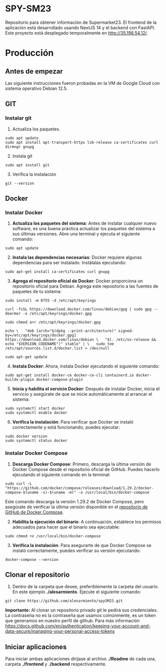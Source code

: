 # SPY-SM23
Repositorio para obtener información de Supermarket23. El frontend de la aplicación está desarrollado usando NextJS 14 y el backend con FastAPI. Este proyecto está desplegado temporalmente en http://35.198.54.12/.

# Producción

## Antes de empezar

Las siguiente instrucciones fueron probadas en la VM de Google Cloud con sistema operativo Debian 12.5.

## GIT

### Instalar git

1. Actualiza los paquetes.
```
sudo apt update
sudo apt install apt-transport-https lsb-release ca-certificates curl dirmngr gnupg
```

2. Instala git
```
sudo apt install git
```

3. Verifica la instalación
```
git --version
```


## Docker
### Instalar Docker

1. **Actualiza los paquetes del sistema**: Antes de instalar cualquier nuevo software, es una buena práctica actualizar los paquetes del sistema a sus últimas versiones. Abre una terminal y ejecuta el siguiente comando:

```
sudo apt update
```

2. **Instala las dependencias necesarias**: Docker requiere algunas dependencias para ser instalado. Instálalas ejecutando:

```
sudo apt-get install ca-certificates curl gnupg
```

3. **Agrega el repositorio oficial de Docker**: Docker proporciona un repositorio oficial para Debian. Agrega este repositorio a las fuentes de paquetes de tu sistema:

```
sudo install -m 0755 -d /etc/apt/keyrings 

curl -fsSL https://download.docker.com/linux/debian/gpg | sudo gpg --dearmor -o /etc/apt/keyrings/docker.gpg

sudo chmod a+r /etc/apt/keyrings/docker.gpg

echo \   "deb [arch="$(dpkg --print-architecture)" signed-by=/etc/apt/keyrings/docker.gpg] https://download.docker.com/linux/debian \   "$(. /etc/os-release && echo "$VERSION_CODENAME")" stable" | \   sudo tee /etc/apt/sources.list.d/docker.list > /dev/null

sudo apt-get update
```

4. **Instala Docker**: Ahora, instala Docker ejecutando el siguiente comando:

```
sudo apt-get install docker-ce docker-ce-cli containerd.io docker-buildx-plugin docker-compose-plugin
```


5. **Inicia y habilita el servicio Docker**: Después de instalar Docker, inicia el servicio y asegúrate de que se inicie automáticamente al arrancar el sistema:

```
sudo systemctl start docker
sudo systemctl enable docker
```

6. **Verifica la instalación**: Para verificar que Docker se instaló correctamente y está funcionando, puedes ejecutar:

```
sudo docker version
sudo systemctl status docker
```

### Instalar Docker Compose

1. **Descarga Docker Compose**: Primero, descarga la última versión de Docker Compose desde el repositorio oficial de GitHub. Puedes hacerlo ejecutando el siguiente comando en la terminal:

```
sudo curl -L "https://github.com/docker/compose/releases/download/1.29.2/docker-compose-$(uname -s)-$(uname -m)" -o /usr/local/bin/docker-compose
```

Este comando descarga la versión 1.29.2 de Docker Compose, pero asegúrate de verificar la última versión disponible en el [repositorio de GitHub de Docker Compose](https://github.com/docker/compose/releases).

2. **Habilita la ejecución del binario**: A continuación, establece los permisos adecuados para hacer que el binario sea ejecutable:

```
sudo chmod +x /usr/local/bin/docker-compose
```

3. **Verifica la instalación**: Para asegurarte de que Docker Compose se instaló correctamente, puedes verificar su versión ejecutando:

```
docker-compose --version
```

## Clonar el repositorio

1. Dentro de la carpeta que desee, preferiblemente la carpeta del usuario. En este ejemplo **./alesarmiento**. Ejecute el siguiente comando:

```
git clone https://github.com/alesarmiento/spySM23.git
```

**Importante:** Al clonar un repositorio privado git le pedirá sus credenciales. La contraseña no es la contraseña que usamos comúnmente, es un token que generamos en nuestro perfil de github. Para más información https://docs.github.com/en/authentication/keeping-your-account-and-data-secure/managing-your-personal-access-tokens


## Iniciar aplicaciones

Para iniciar ambas aplicaciones diríjase al archivo **./Readme** de cada una, carpeta **./frontend** y **./backend** respectivamente.

